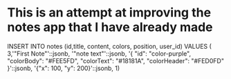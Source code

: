 # This is an attempt at improving the notes app that I have already made


INSERT INTO notes (id,title, content, colors, position, user_id) VALUES
( 3,'"First Note"'::jsonb, '"note text"'::jsonb, '{
  "id": "color-purple",
  "colorBody": "#FEE5FD",
  "colorText": "#18181A",
  "colorHeader": "#FED0FD"
}'::jsonb, '{"x": 100, "y": 200}'::jsonb, 1)






